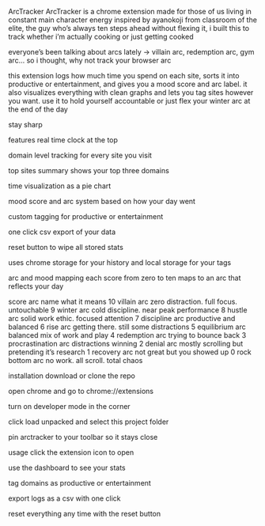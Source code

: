 ArcTracker
ArcTracker is a chrome extension made for those of us living in constant main character energy
inspired by ayanokoji from classroom of the elite, the guy who’s always ten steps ahead without flexing it, i built this to track whether i’m actually cooking or just getting cooked

everyone’s been talking about arcs lately -> villain arc, redemption arc, gym arc... so i thought, why not track your browser arc

this extension logs how much time you spend on each site, sorts it into productive or entertainment, and gives you a mood score and arc label. it also visualizes everything with clean graphs and lets you tag sites however you want. use it to hold yourself accountable or just flex your winter arc at the end of the day

stay sharp

features
real time clock at the top

domain level tracking for every site you visit

top sites summary shows your top three domains

time visualization as a pie chart

mood score and arc system based on how your day went

custom tagging for productive or entertainment

one click csv export of your data

reset button to wipe all stored stats

uses chrome storage for your history and local storage for your tags

arc and mood mapping
each score from zero to ten maps to an arc that reflects your day

score	arc name	what it means
10	villain arc	zero distraction. full focus. untouchable
9	winter arc	cold discipline. near peak performance
8	hustle arc	solid work ethic. focused attention
7	discipline arc	productive and balanced
6	rise arc	getting there. still some distractions
5	equilibrium arc	balanced mix of work and play
4	redemption arc	trying to bounce back
3	procrastination arc	distractions winning
2	denial arc	mostly scrolling but pretending it’s research
1	recovery arc	not great but you showed up
0	rock bottom arc	no work. all scroll. total chaos

installation
download or clone the repo

open chrome and go to chrome://extensions

turn on developer mode in the corner

click load unpacked and select this project folder

pin arctracker to your toolbar so it stays close

usage
click the extension icon to open

use the dashboard to see your stats

tag domains as productive or entertainment

export logs as a csv with one click

reset everything any time with the reset button

